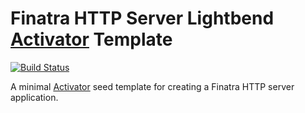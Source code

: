 # Finatra HTTP Server Lightbend [Activator](https://www.lightbend.com/activator/docs) Template

[![Build Status](https://secure.travis-ci.org/twitter/finatra-activator-http-seed.png?branch=master)](http://travis-ci.org/twitter/finatra-activator-http-seed?branch=master)

A minimal [Activator](https://www.lightbend.com/activator/docs) seed template for creating a Finatra HTTP server application.
